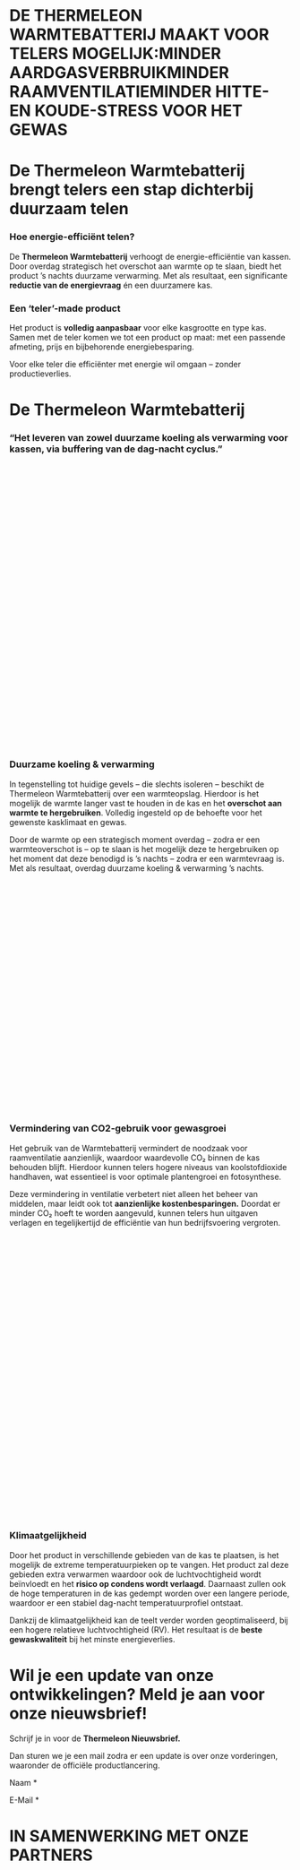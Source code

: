 # DE THERMELEON WARMTEBATTERIJ MAAKT VOOR TELERS MOGELIJK:MINDER AARDGASVERBRUIKMINDER RAAMVENTILATIEMINDER HITTE- EN KOUDE-STRESS VOOR HET GEWAS

# De **Thermeleon Warmtebatterij** brengt telers een stap dichterbij duurzaam telen

### Hoe energie-efficiënt telen?

De **Thermeleon Warmtebatterij** verhoogt de energie-efficiëntie van kassen. Door overdag strategisch het overschot aan warmte op te slaan, biedt het product ’s nachts duurzame verwarming. Met als resultaat, een significante **reductie van de energievraag** én een duurzamere kas.

### Een ‘teler’-made product

Het product is **volledig aanpasbaar** voor elke kasgrootte en type kas. Samen met de teler komen we tot een product op maat: met een passende afmeting, prijs en bijbehorende energiebesparing.

Voor elke teler die efficiënter met energie wil omgaan – zonder productieverlies.

# De Thermeleon Warmtebatterij

### “Het leveren van zowel duurzame koeling als verwarming voor kassen, via buffering van de dag-nacht cyclus.”

![](data:image/svg+xml,%3Csvg%20xmlns='http://www.w3.org/2000/svg'%20viewBox='0%200%2080%2080'%3E%3C/svg%3E)

### Duurzame koeling & verwarming

In tegenstelling tot huidige gevels – die slechts isoleren – beschikt de Thermeleon Warmtebatterij over een warmteopslag. Hierdoor is het mogelijk de warmte langer vast te houden in de kas en het **overschot aan warmte te hergebruiken**. Volledig ingesteld op de behoefte voor het gewenste kasklimaat en gewas.

Door de warmte op een strategisch moment overdag – zodra er een warmteoverschot is – op te slaan is het mogelijk deze te hergebruiken op het moment dat deze benodigd is ’s nachts – zodra er een warmtevraag is. Met als resultaat, overdag duurzame koeling & verwarming ’s nachts.

![](data:image/svg+xml,%3Csvg%20xmlns='http://www.w3.org/2000/svg'%20viewBox='0%200%2080%2065'%3E%3C/svg%3E)

### Vermindering van CO2-gebruik voor gewasgroei

Het gebruik van de Warmtebatterij vermindert de noodzaak voor raamventilatie aanzienlijk, waardoor waardevolle CO₂ binnen de kas behouden blijft. Hierdoor kunnen telers hogere niveaus van koolstofdioxide handhaven, wat essentieel is voor optimale plantengroei en fotosynthese.

Deze vermindering in ventilatie verbetert niet alleen het beheer van middelen, maar leidt ook tot **aanzienlijke kostenbesparingen.** Doordat er minder CO₂ hoeft te worden aangevuld, kunnen telers hun uitgaven verlagen en tegelijkertijd de efficiëntie van hun bedrijfsvoering vergroten.

![](data:image/svg+xml,%3Csvg%20xmlns='http://www.w3.org/2000/svg'%20viewBox='0%200%2080%2080'%3E%3C/svg%3E)

### Klimaatgelijkheid

Door het product in verschillende gebieden van de kas te plaatsen, is het mogelijk de extreme temperatuurpieken op te vangen. Het product zal deze gebieden extra verwarmen waardoor ook de luchtvochtigheid wordt beïnvloedt en het **risico op condens wordt verlaagd**. Daarnaast zullen ook de hoge temperaturen in de kas gedempt worden over een langere periode, waardoor er een stabiel dag-nacht temperatuurprofiel ontstaat.

Dankzij de klimaatgelijkheid kan de teelt verder worden geoptimaliseerd, bij een hogere relatieve luchtvochtigheid (RV). Het resultaat is de **beste gewaskwaliteit** bij het minste energieverlies.

# Wil je een update van onze ontwikkelingen? **Meld je aan voor onze nieuwsbrief!**

Schrijf je in voor de **Thermeleon Nieuwsbrief.**

Dan sturen we je een mail zodra er een update is over onze vorderingen, waaronder de officiële productlancering.

Naam \*

E-Mail \*

# IN SAMENWERKING MET **ONZE PARTNERS**

![](data:image/svg+xml,%3Csvg%20xmlns='http://www.w3.org/2000/svg'%20viewBox='0%200%201296%20653'%3E%3C/svg%3E)

![](data:image/svg+xml,%3Csvg%20xmlns='http://www.w3.org/2000/svg'%20viewBox='0%200%20705%20350'%3E%3C/svg%3E)

![](data:image/svg+xml,%3Csvg%20xmlns='http://www.w3.org/2000/svg'%20viewBox='0%200%20705%20350'%3E%3C/svg%3E)

![](data:image/svg+xml,%3Csvg%20xmlns='http://www.w3.org/2000/svg'%20viewBox='0%200%20705%20350'%3E%3C/svg%3E)

![](data:image/svg+xml,%3Csvg%20xmlns='http://www.w3.org/2000/svg'%20viewBox='0%200%20705%20350'%3E%3C/svg%3E)

![](data:image/svg+xml,%3Csvg%20xmlns='http://www.w3.org/2000/svg'%20viewBox='0%200%201004%20706'%3E%3C/svg%3E)

![](data:image/svg+xml,%3Csvg%20xmlns='http://www.w3.org/2000/svg'%20viewBox='0%200%201486%20824'%3E%3C/svg%3E)

![](data:image/svg+xml,%3Csvg%20xmlns='http://www.w3.org/2000/svg'%20viewBox='0%200%201112%20686'%3E%3C/svg%3E)

![](data:image/svg+xml,%3Csvg%20xmlns='http://www.w3.org/2000/svg'%20viewBox='0%200%204068%203152'%3E%3C/svg%3E)

![](data:image/svg+xml,%3Csvg%20xmlns='http://www.w3.org/2000/svg'%20viewBox='0%200%201322%20884'%3E%3C/svg%3E)

![](data:image/svg+xml,%3Csvg%20xmlns='http://www.w3.org/2000/svg'%20viewBox='0%200%201010%20718'%3E%3C/svg%3E)

![](data:image/svg+xml,%3Csvg%20xmlns='http://www.w3.org/2000/svg'%20viewBox='0%200%201686%201108'%3E%3C/svg%3E)

![](data:image/svg+xml,%3Csvg%20xmlns='http://www.w3.org/2000/svg'%20viewBox='0%200%20322%20210'%3E%3C/svg%3E)

![](data:image/svg+xml,%3Csvg%20xmlns='http://www.w3.org/2000/svg'%20viewBox='0%200%201024%20351'%3E%3C/svg%3E)

[Scroll naar bovenzijde](https://thermeleon.nl/#top "Scroll naar bovenzijde")
